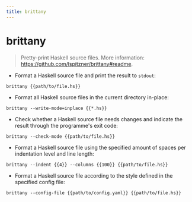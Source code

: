 ```yaml
---
title: brittany
---
```

# brittany

> Pretty-print Haskell source files.
> More information: <https://github.com/lspitzner/brittany#readme>.

- Format a Haskell source file and print the result to `stdout`:

`brittany {{path/to/file.hs}}`

- Format all Haskell source files in the current directory in-place:

`brittany --write-mode=inplace {{*.hs}}`

- Check whether a Haskell source file needs changes and indicate the result through the programme's exit code:

`brittany --check-mode {{path/to/file.hs}}`

- Format a Haskell source file using the specified amount of spaces per indentation level and line length:

`brittany --indent {{4}} --columns {{100}} {{path/to/file.hs}}`

- Format a Haskell source file according to the style defined in the specified config file:

`brittany --config-file {{path/to/config.yaml}} {{path/to/file.hs}}`
